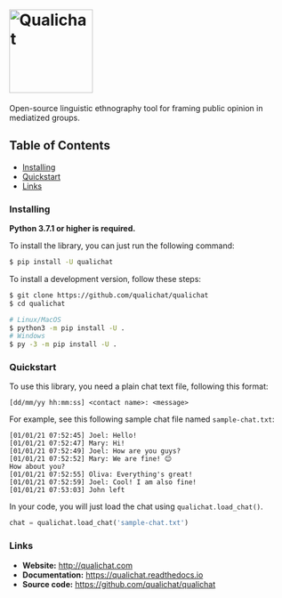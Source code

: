 # <img alt="Qualichat" src="branding/logo/qualichat-logo.png" height="150">

Open-source linguistic ethnography tool for framing public opinion in mediatized groups.


## Table of Contents

- [Installing](#installing)
- [Quickstart](#quickstart)
- [Links](#links)


### Installing

**Python 3.7.1 or higher is required.**

To install the library, you can just run the following command:
```sh
$ pip install -U qualichat
```


To install a development version, follow these steps:
```sh
$ git clone https://github.com/qualichat/qualichat
$ cd qualichat

# Linux/MacOS
$ python3 -m pip install -U .
# Windows
$ py -3 -m pip install -U .
```

### Quickstart

To use this library, you need a plain chat text file, following this format:

```
[dd/mm/yy hh:mm:ss] <contact name>: <message>
```

For example, see this following sample chat file named `sample-chat.txt`:

```
[01/01/21 07:52:45] Joel: Hello!
[01/01/21 07:52:47] Mary: Hi!
[01/01/21 07:52:49] Joel: How are you guys?
[01/01/21 07:52:52] Mary: We are fine! 😊
How about you?
[01/01/21 07:52:55] Oliva: Everything's great!
[01/01/21 07:52:59] Joel: Cool! I am also fine!
[01/01/21 07:53:03] John left
```

In your code, you will just load the chat using `qualichat.load_chat()`.

```py
chat = qualichat.load_chat('sample-chat.txt')
```


### Links

- **Website:** http://qualichat.com
- **Documentation:** https://qualichat.readthedocs.io
- **Source code:** https://github.com/qualichat/qualichat

